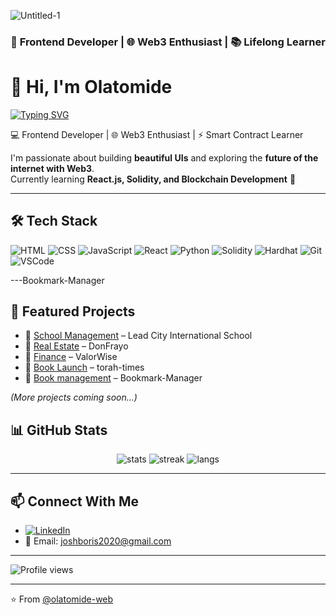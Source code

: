 ![Untitled-1](https://github.com/user-attachments/assets/ba4aaf1c-bd87-4e37-97a3-53e566153aed)
<h3 align="center">🚀 Frontend Developer | 🌐 Web3 Enthusiast | 📚 Lifelong Learner</h3>

# 👋 Hi, I'm Olatomide  

[![Typing SVG](https://readme-typing-svg.herokuapp.com?color=00BFFF&size=24&center=true&vCenter=true&lines=Frontend+Developer;Web3+Enthusiast;Smart+Contract+Learner;Always+Building+🚀)](https://git.io/typing-svg)

💻 Frontend Developer | 🌐 Web3 Enthusiast | ⚡ Smart Contract Learner  

I'm passionate about building **beautiful UIs** and exploring the **future of the internet with Web3**.  
Currently learning **React.js, Solidity, and Blockchain Development** 🚀  

---

## 🛠️ Tech Stack
![HTML](https://img.shields.io/badge/Code-HTML-orange?logo=html5)
![CSS](https://img.shields.io/badge/Code-CSS-blue?logo=css3)
![JavaScript](https://img.shields.io/badge/Code-JavaScript-yellow?logo=javascript)
![React](https://img.shields.io/badge/Framework-React-blue?logo=react)
![Python](https://img.shields.io/badge/code-Python-yellow?logo=python)
![Solidity](https://img.shields.io/badge/Web3-Solidity-black?logo=ethereum)
![Hardhat](https://img.shields.io/badge/Tool-Hardhat-yellow?logo=ethereum)
![Git](https://img.shields.io/badge/Tool-Git-red?logo=git)
![VSCode](https://img.shields.io/badge/Editor-VSCode-blue?logo=visualstudiocode)

---Bookmark-Manager

## 📌 Featured Projects
- 🔗 [School Management](https://github.com/olatomide-web/report-card-project) – Lead City International School
- 🔗 [Real Estate](https://github.com/olatomide-web/DonFrayo ) – DonFrayo
- 🔗 [Finance](https://github.com/olatomide-web/ValorWise ) – ValorWise
- 🔗 [Book Launch](https://github.com/olatomide-web/torah-times ) – torah-times
- 🔗 [Book management](https://github.com/olatomide-web/Bookmark-Manager ) – Bookmark-Manager

*(More projects coming soon...)*

## 📊 GitHub Stats
<p align="center">
  <img src="https://github-readme-stats.vercel.app/api?username=olatomide-web&show_icons=true&theme=tokyonight" alt="stats"/>
  <img src="https://github-readme-streak-stats.herokuapp.com/?user=olatomide-web&theme=tokyonight" alt="streak"/>
  <img src="https://github-readme-stats.vercel.app/api/top-langs/?username=olatomide-web&layout=compact&theme=tokyonight" alt="langs"/>
</p>

---

## 📫 Connect With Me
- [![LinkedIn](https://img.shields.io/badge/LinkedIn-Connect-blue?style=for-the-badge&logo=linkedin)](https://www.linkedin.com/in/olatomide-aborisade-aabbba209/) 
- 📧 Email: joshboris2020@gmail.com

---

![Profile views](https://komarev.com/ghpvc/?username=olatomide-web&label=Profile%20views&color=0e75b6&style=flat)

---

⭐️ From [@olatomide-web](https://github.com/olatomide-web)
